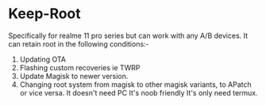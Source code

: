 # Keep-Root
Specifically for realme 11 pro series but can work with any A/B devices.
It can retain root in the following conditions:-
1. Updating OTA
2. Flashing custom recoveries ie TWRP
3. Update Magisk to newer version.
4. Changing root system from magisk to other magisk variants, to APatch or vice versa.
   It doesn't need PC
   It's noob friendly
   It's only need termux.
